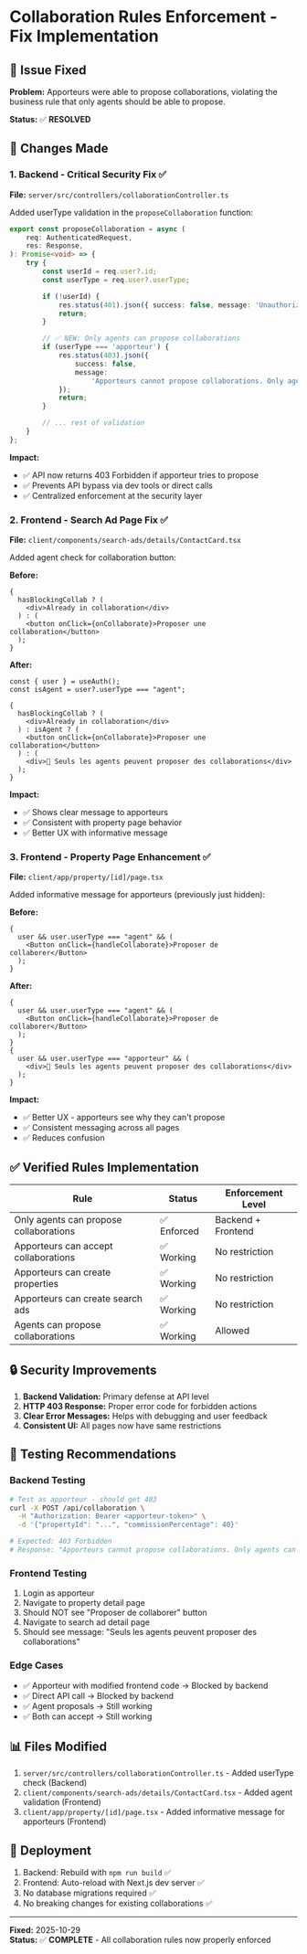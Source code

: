 # Collaboration Rules Enforcement - Fix Implementation

## 🎯 Issue Fixed

**Problem:** Apporteurs were able to propose collaborations, violating the business rule that only agents should be able to propose.

**Status:** ✅ **RESOLVED**

## 🔧 Changes Made

### 1. Backend - Critical Security Fix ✅

**File:** `server/src/controllers/collaborationController.ts`

Added userType validation in the `proposeCollaboration` function:

```typescript
export const proposeCollaboration = async (
	req: AuthenticatedRequest,
	res: Response,
): Promise<void> => {
	try {
		const userId = req.user?.id;
		const userType = req.user?.userType;

		if (!userId) {
			res.status(401).json({ success: false, message: 'Unauthorized' });
			return;
		}

		// ✅ NEW: Only agents can propose collaborations
		if (userType === 'apporteur') {
			res.status(403).json({
				success: false,
				message:
					'Apporteurs cannot propose collaborations. Only agents can propose collaborations.',
			});
			return;
		}

		// ... rest of validation
	}
};
```

**Impact:**

- ✅ API now returns 403 Forbidden if apporteur tries to propose
- ✅ Prevents API bypass via dev tools or direct calls
- ✅ Centralized enforcement at the security layer

### 2. Frontend - Search Ad Page Fix ✅

**File:** `client/components/search-ads/details/ContactCard.tsx`

Added agent check for collaboration button:

**Before:**

```tsx
{
  hasBlockingCollab ? (
    <div>Already in collaboration</div>
  ) : (
    <button onClick={onCollaborate}>Proposer une collaboration</button>
  );
}
```

**After:**

```tsx
const { user } = useAuth();
const isAgent = user?.userType === "agent";

{
  hasBlockingCollab ? (
    <div>Already in collaboration</div>
  ) : isAgent ? (
    <button onClick={onCollaborate}>Proposer une collaboration</button>
  ) : (
    <div>🚫 Seuls les agents peuvent proposer des collaborations</div>
  );
}
```

**Impact:**

- ✅ Shows clear message to apporteurs
- ✅ Consistent with property page behavior
- ✅ Better UX with informative message

### 3. Frontend - Property Page Enhancement ✅

**File:** `client/app/property/[id]/page.tsx`

Added informative message for apporteurs (previously just hidden):

**Before:**

```tsx
{
  user && user.userType === "agent" && (
    <Button onClick={handleCollaborate}>Proposer de collaborer</Button>
  );
}
```

**After:**

```tsx
{
  user && user.userType === "agent" && (
    <Button onClick={handleCollaborate}>Proposer de collaborer</Button>
  );
}
{
  user && user.userType === "apporteur" && (
    <div>🚫 Seuls les agents peuvent proposer des collaborations</div>
  );
}
```

**Impact:**

- ✅ Better UX - apporteurs see why they can't propose
- ✅ Consistent messaging across all pages
- ✅ Reduces confusion

## ✅ Verified Rules Implementation

| Rule                                   | Status      | Enforcement Level  |
| -------------------------------------- | ----------- | ------------------ |
| Only agents can propose collaborations | ✅ Enforced | Backend + Frontend |
| Apporteurs can accept collaborations   | ✅ Working  | No restriction     |
| Apporteurs can create properties       | ✅ Working  | No restriction     |
| Apporteurs can create search ads       | ✅ Working  | No restriction     |
| Agents can propose collaborations      | ✅ Working  | Allowed            |

## 🔒 Security Improvements

1. **Backend Validation:** Primary defense at API level
2. **HTTP 403 Response:** Proper error code for forbidden actions
3. **Clear Error Messages:** Helps with debugging and user feedback
4. **Consistent UI:** All pages now have same restrictions

## 🧪 Testing Recommendations

### Backend Testing

```bash
# Test as apporteur - should get 403
curl -X POST /api/collaboration \
  -H "Authorization: Bearer <apporteur-token>" \
  -d '{"propertyId": "...", "commissionPercentage": 40}'

# Expected: 403 Forbidden
# Response: "Apporteurs cannot propose collaborations. Only agents can propose collaborations."
```

### Frontend Testing

1. Login as apporteur
2. Navigate to property detail page
3. Should NOT see "Proposer de collaborer" button
4. Navigate to search ad detail page
5. Should see message: "Seuls les agents peuvent proposer des collaborations"

### Edge Cases

- ✅ Apporteur with modified frontend code → Blocked by backend
- ✅ Direct API call → Blocked by backend
- ✅ Agent proposals → Still working
- ✅ Both can accept → Still working

## 📊 Files Modified

1. `server/src/controllers/collaborationController.ts` - Added userType check (Backend)
2. `client/components/search-ads/details/ContactCard.tsx` - Added agent validation (Frontend)
3. `client/app/property/[id]/page.tsx` - Added informative message for apporteurs (Frontend)

## 🚀 Deployment

1. Backend: Rebuild with `npm run build` ✅
2. Frontend: Auto-reload with Next.js dev server ✅
3. No database migrations required ✅
4. No breaking changes for existing collaborations ✅

---

**Fixed:** 2025-10-29  
**Status:** ✅ **COMPLETE** - All collaboration rules now properly enforced
